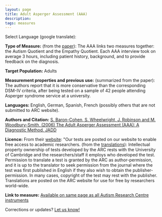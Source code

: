 ```yaml
---
layout: page
title: Adult Asperger Assessment (AAA)
description:
tags: measures
---
```


Select Language (google translate):  

<div id="google_translate_element"></div><script type="text/javascript">
function googleTranslateElementInit() {
  new google.translate.TranslateElement({pageLanguage: 'en', layout: google.translate.TranslateElement.InlineLayout.SIMPLE, gaTrack: true, gaId: 'UA-64320648-1'}, 'google_translate_element');
}
</script><script type="text/javascript" src="//translate.google.com/translate_a/element.js?cb=googleTranslateElementInit"></script>  

**Type of Measure:**  (from the [paper](http://docs.autismresearchcentre.com/papers/2006_BCetal_AAA.pdf)): The AAA links two measures together: the Autism Quotient and the Empathy Quotient. Each AAA interview took on average 3 hours, including patient history, background, and to provide feedback on the diagnosis. 

**Target Population:** Adults 

**Measurement properties and previous use:** (summarized from the paper): The authors report that it is more conservative than the corresponding DSM-IV criteria, after being tested on a sample of 42 people attending Asperger syndrome service at a university.

**Languages:** English, German, Spanish, French (possibly others that are not submitted to ARC website).

**Authors and Citation:**  [S. Baron-Cohen, S. Wheelwright, J. Robinson and M. Woodbury-Smith, (2006)
The Adult Asperger Assessment (AAA): A Diagnostic Method. JADD](http://docs.autismresearchcentre.com/papers/2006_BCetal_AAA.pdf)

**Licence:** From their [website](http://www.autismresearchcentre.com/arc_tests/): "Our tests are posted on our website to enable free access to academic researchers. (from the [translations](http://www.autismresearchcentre.com/test_translations_tc)): Intellectual property ownership of tests developed by the ARC rests with the University of Cambridge and the researchers/staff it employs who developed the test. Permission to translate a test is granted by the ARC as author-permission, and it is up to the translator to seek permission from the journal where the test was first published in English if they also wish to obtain the publisher-permission. In many cases, copyright of the test may rest with the publisher. Translations are posted on the ARC website for use for free by researchers world-wide.

**Link to measure:** [Available on same page as all Autism Research Centre instruments](http://www.autismresearchcentre.com/arc_tests/)

Corrections or updates? [Let us know!](http://disabilitymeasures.org/contact)
